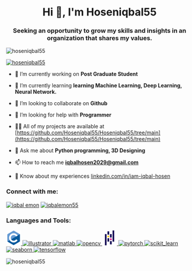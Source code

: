<h1 align="center">Hi 👋, I'm Hoseniqbal55</h1>
<h3 align="center">Seeking an opportunity to grow my skills and insights in an organization that shares my values.</h3>

<p align="left"> <img src="https://komarev.com/ghpvc/?username=hoseniqbal55&label=Profile%20views&color=0e75b6&style=flat" alt="hoseniqbal55" /> </p>

<p align="left"> <a href="https://github.com/ryo-ma/github-profile-trophy"><img src="https://github-profile-trophy.vercel.app/?username=hoseniqbal55" alt="hoseniqbal55" /></a> </p>

- 🔭 I’m currently working on **Post Graduate Student**

- 🌱 I’m currently learning **learning Machine Learning, Deep Learning, Neural Network.**

- 👯 I’m looking to collaborate on **Github**

- 🤝 I’m looking for help with **Programmer**

- 👨‍💻 All of my projects are available at [https://github.com/Hoseniqbal55/Hoseniqbal55/tree/main](https://github.com/Hoseniqbal55/Hoseniqbal55/tree/main)

- 💬 Ask me about **Python programming, 3D Designing**

- 📫 How to reach me **iqbalhosen2029@gmail.com**

- 📄 Know about my experiences [linkedin.com/in/iam-iqbal-hosen](linkedin.com/in/iam-iqbal-hosen)

<h3 align="left">Connect with me:</h3>
<p align="left">
<a href="https://fb.com/iqbal emon" target="blank"><img align="center" src="https://raw.githubusercontent.com/rahuldkjain/github-profile-readme-generator/master/src/images/icons/Social/facebook.svg" alt="iqbal emon" height="30" width="40" /></a>
<a href="https://instagram.com/iqbalemon55" target="blank"><img align="center" src="https://raw.githubusercontent.com/rahuldkjain/github-profile-readme-generator/master/src/images/icons/Social/instagram.svg" alt="iqbalemon55" height="30" width="40" /></a>
</p>

<h3 align="left">Languages and Tools:</h3>
<p align="left"> <a href="https://www.cprogramming.com/" target="_blank" rel="noreferrer"> <img src="https://raw.githubusercontent.com/devicons/devicon/master/icons/c/c-original.svg" alt="c" width="40" height="40"/> </a> <a href="https://www.adobe.com/in/products/illustrator.html" target="_blank" rel="noreferrer"> <img src="https://www.vectorlogo.zone/logos/adobe_illustrator/adobe_illustrator-icon.svg" alt="illustrator" width="40" height="40"/> </a> <a href="https://www.mathworks.com/" target="_blank" rel="noreferrer"> <img src="https://upload.wikimedia.org/wikipedia/commons/2/21/Matlab_Logo.png" alt="matlab" width="40" height="40"/> </a> <a href="https://opencv.org/" target="_blank" rel="noreferrer"> <img src="https://www.vectorlogo.zone/logos/opencv/opencv-icon.svg" alt="opencv" width="40" height="40"/> </a> <a href="https://pandas.pydata.org/" target="_blank" rel="noreferrer"> <img src="https://raw.githubusercontent.com/devicons/devicon/2ae2a900d2f041da66e950e4d48052658d850630/icons/pandas/pandas-original.svg" alt="pandas" width="40" height="40"/> </a> <a href="https://pytorch.org/" target="_blank" rel="noreferrer"> <img src="https://www.vectorlogo.zone/logos/pytorch/pytorch-icon.svg" alt="pytorch" width="40" height="40"/> </a> <a href="https://scikit-learn.org/" target="_blank" rel="noreferrer"> <img src="https://upload.wikimedia.org/wikipedia/commons/0/05/Scikit_learn_logo_small.svg" alt="scikit_learn" width="40" height="40"/> </a> <a href="https://seaborn.pydata.org/" target="_blank" rel="noreferrer"> <img src="https://seaborn.pydata.org/_images/logo-mark-lightbg.svg" alt="seaborn" width="40" height="40"/> </a> <a href="https://www.tensorflow.org" target="_blank" rel="noreferrer"> <img src="https://www.vectorlogo.zone/logos/tensorflow/tensorflow-icon.svg" alt="tensorflow" width="40" height="40"/> </a> </p>

<p><img align="center" src="https://github-readme-stats.vercel.app/api/top-langs?username=hoseniqbal55&show_icons=true&locale=en&layout=compact" alt="hoseniqbal55" /></p>
